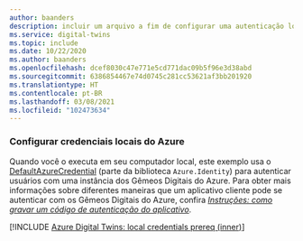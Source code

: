 ```yaml
---
author: baanders
description: incluir um arquivo a fim de configurar uma autenticação local para DefaultAzureCredential em exemplos de Gêmeos Digitais do Azure – com introdução
ms.service: digital-twins
ms.topic: include
ms.date: 10/22/2020
ms.author: baanders
ms.openlocfilehash: dcef8030c47e771e5cd771dac09b5f96e3d38abd
ms.sourcegitcommit: 6386854467e74d0745c281cc53621af3bb201920
ms.translationtype: HT
ms.contentlocale: pt-BR
ms.lasthandoff: 03/08/2021
ms.locfileid: "102473634"
---
```

### <a name="set-up-local-azure-credentials"></a>Configurar credenciais locais do Azure

Quando você o executa em seu computador local, este exemplo usa o [DefaultAzureCredential](/dotnet/api/azure.identity.defaultazurecredential) (parte da biblioteca `Azure.Identity`) para autenticar usuários com uma instância dos Gêmeos Digitais do Azure. Para obter mais informações sobre diferentes maneiras que um aplicativo cliente pode se autenticar com os Gêmeos Digitais do Azure, confira [*Instruções: como gravar um código de autenticação do aplicativo*](../articles/digital-twins/how-to-authenticate-client.md).

[!INCLUDE [Azure Digital Twins: local credentials prereq (inner)](digital-twins-local-credentials-inner.md)]